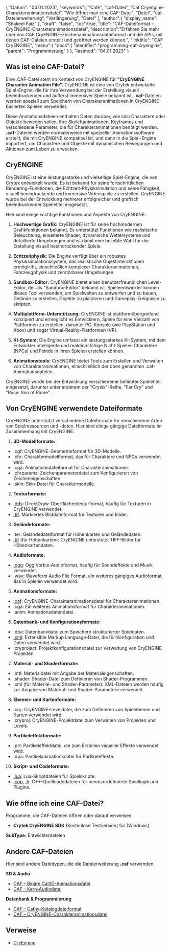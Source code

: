 {
"Datum": "04.01.2023",
   "keywords":[
"Café",
"caf-Datei",
"Caf Cryengine-Charakteranimationsdatei",
"Wie öffnet man eine CAF-Datei",
"Datei",
"caf-Dateierweiterung",
"Verlängerung",
"Datei"
],
   "author":{
"display_name": "Shakeel Faiz"
},
"draft": "false",
"toc":true,
"title": "CAF-Dateiformat – CryENGINE-Charakteranimationsdatei",
   "description":"Erfahren Sie mehr über das CAF CryENGINE-Zeichenanimationsdateiformat und die APIs, mit denen CAF-Dateien erstellt und geöffnet werden können.",
"linktitle": "CAF CryENGINE",
   "menu":{
      "docs":{
         "identifier":"programming-caf-cryengine",
"parent": "Programmierung"
}
},
"lastmod": "04.01.2023"
}

## Was ist eine CAF-Datei?

Eine .CAF-Datei steht im Kontext von CryENGINE für **"CryENGINE Character Animation File".** CryENGINE ist eine von Crytek entwickelte Spiel-Engine, die für ihre Verwendung bei der Erstellung visuell beeindruckender und äußerst immersiver Spiele bekannt ist. **.caf**-Dateien werden speziell zum Speichern von Charakteranimationen in CryENGINE-basierten Spielen verwendet.

Diese Animationsdateien enthalten Daten darüber, wie sich Charaktere oder Objekte bewegen sollen, ihre Skelettanimationen, Keyframes und verschiedene Parameter, die für Charakteranimationen benötigt werden. **.caf**-Dateien werden normalerweise mit spezieller Animationssoftware erstellt, die mit CryENGINE kompatibel ist, und dann in die Spiel-Engine importiert, um Charaktere und Objekte mit dynamischen Bewegungen und Aktionen zum Leben zu erwecken.

## CryENGINE

CryENGINE ist eine leistungsstarke und vielseitige Spiel-Engine, die von Crytek entwickelt wurde. Es ist bekannt für seine fortschrittlichen Rendering-Funktionen, die Echtzeit-Physiksimulation und seine Fähigkeit, visuell beeindruckende und immersive Videospiele zu erstellen. CryENGINE wurde bei der Entwicklung mehrerer erfolgreicher und grafisch beeindruckender Spieletitel eingesetzt.

Hier sind einige wichtige Funktionen und Aspekte von CryENGINE:

1. **Hochwertige Grafik:** CryENGINE ist für seine hochmodernen Grafikfunktionen bekannt. Es unterstützt Funktionen wie realistische Beleuchtung, erweiterte Shader, dynamische Wettersysteme und detaillierte Umgebungen und ist damit eine beliebte Wahl für die Erstellung visuell beeindruckender Spiele.
    
















2. **Echtzeitphysik:** Die Engine verfügt über ein robustes Physiksimulationssystem, das realistische Objektinteraktionen ermöglicht, einschließlich komplexer Charakteranimationen, Fahrzeugphysik und zerstörbarer Umgebungen.
    
















3. **Sandbox-Editor:** CryENGINE bietet einen benutzerfreundlichen Level-Editor, der als "Sandbox-Editor" bekannt ist. Spieleentwickler können dieses Tool verwenden, um Spielwelten zu entwerfen und zu bauen, Gelände zu erstellen, Objekte zu platzieren und Gameplay-Ereignisse zu skripten.
    
















4. **Multiplattform-Unterstützung:** CryENGINE ist plattformübergreifend konzipiert und ermöglicht es Entwicklern, Spiele für eine Vielzahl von Plattformen zu erstellen, darunter PC, Konsole (wie PlayStation und Xbox) und sogar Virtual-Reality-Plattformen (VR).
    
















5. **KI-System:** Die Engine umfasst ein leistungsstarkes KI-System, mit dem Entwickler intelligente und reaktionsfähige Nicht-Spieler-Charaktere (NPCs) und Feinde in ihren Spielen erstellen können.
    
















6. **Animationstools:** CryENGINE bietet Tools zum Erstellen und Verwalten von Charakteranimationen, einschließlich der oben genannten .caf-Animationsdateien.
    
















CryENGINE wurde bei der Entwicklung verschiedener beliebter Spieletitel eingesetzt, darunter unter anderem der "Crysis"-Reihe, "Far Cry" und "Ryse: Son of Rome".

## Von CryENGINE verwendete Dateiformate

CryENGINE unterstützt verschiedene Dateiformate für verschiedene Arten von Spielressourcen und -daten. Hier sind einige gängige Dateiformate im Zusammenhang mit CryENGINE:

1. **3D-Modellformate:**
    
















- .cgf: CryENGINE-Geometrieformat für 3D-Modelle.
- .chr: Charaktermodellformat, das für Charaktere und NPCs verwendet wird.
- .cga: Animationsdateiformat für Charakteranimationen.
- .chrparams: Zeichenparameterdatei zum Konfigurieren von Zeicheneigenschaften.
- .skin: Skin-Datei für Charaktermodelle.
2. **Texturformate:**
    
















- [.dds](/image/dds/): DirectDraw-Oberflächentexturformat, häufig für Texturen in CryENGINE verwendet.
- [.tif](/image/tiff/): Markiertes Bilddateiformat für Texturen und Bilder.
3. **Geländeformate:**
    
















- .ter: Geländedateiformat für Höhenkarten und Geländedaten.
- [.tif](/image/tiff/) (für Höhenkarten): CryENGINE unterstützt TIFF-Bilder für Höhenkartendaten.
4. **Audioformate:**
    
















- [.ogg](/audio/ogg/): Ogg Vorbis-Audioformat, häufig für Soundeffekte und Musik verwendet.
- [.wav](/audio/wav/): Waveform Audio File Format, ein weiteres gängiges Audioformat, das in Spielen verwendet wird.
5. **Animationsformate:**
    
















- [.caf](/database/caf/): CryENGINE-Charakteranimationsdatei für Charakteranimationen.
- .cga: Ein weiteres Animationsformat für Charakteranimationen.
- .anim: Animationsdatendatei.
6. **Datenbank- und Konfigurationsformate:**
    
















- .dba: Datenbankdatei zum Speichern strukturierter Spieldaten.
- [.xml](/web/xml/): Extensible Markup Language-Datei, die für Konfiguration und Daten verwendet wird.
- .cryproject: Projektkonfigurationsdatei zur Verwaltung von CryENGINE-Projekten.
7. **Material- und Shaderformate:**
    
















- .mtl: Materialdatei mit Angabe der Materialeigenschaften.
- .shader: Shader-Datei zum Definieren von Shader-Programmen.
- .xml (für Material- und Shader-Parameter): XML-Dateien werden häufig zur Angabe von Material- und Shader-Parametern verwendet.
8. **Ebenen- und Kartenformate:**
    
















- .cry: CryENGINE-Leveldatei, die zum Definieren von Spielebenen und Karten verwendet wird.
- .cryproj: CryENGINE-Projektdatei zum Verwalten von Projekten und Levels.
9. **Partikeleffektformate:**
    
















- .prt: Partikeleffektdatei, die zum Erstellen visueller Effekte verwendet wird.
- .dpa: Partikelanimationsdatei für Partikeleffekte.
10. **Skript- und Codeformate:**
    
















- [.lua](/programming/lua/): Lua-Skriptdateien für Spielskripte.
- [.cpp](/programming/cpp/), [.h](/programming/h/): C++-Quellcodedateien für benutzerdefinierte Spiellogik und Plugins.

## Wie öffne ich eine CAF-Datei?

Programme, die CAF-Dateien öffnen oder darauf verweisen

- **Crytek CryENGINE SDK** (Kostenlose Testversion) für (Windows)

**SubType:** Entwicklerdateien

## Andere CAF-Dateien

Hier sind andere Dateitypen, die die Dateierweiterung **.caf** verwenden.

**3D & Audio**
- [CAF – Binäre Cal3D-Animationsdatei](/3d/caf-cal3d/)
- [CAF – Kern-Audiodatei](/audio/caf/)

**Datenbank & Programmierung**
- [CAF – Cathy-Katalogdateiformat](/database/caf/)
- [CAF – CryENGINE-Charakteranimationsdatei](/programming/caf-cryengine/)

## Verweise
* [CryEngine](https://en.wikipedia.org/wiki/CryEngine)
